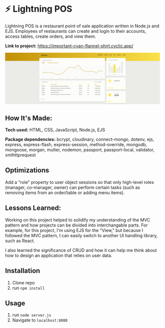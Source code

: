 # ⚡ Lightning POS

Lightning POS is a restaurant point of sale application written in Node.js and EJS. Employees of restaurants can create and login to their accounts, access tables, create orders, and view them.

**Link to project:** https://important-cyan-flannel-shirt.cyclic.app/

![dashboard](https://raw.githubusercontent.com/andrewquach-dev/lightning-pos/main/assets/lightningpos-dashboard-screenshot.png?token=GHSAT0AAAAAABUFDWWTYBLSDYMJD427JPKCY2QSK7Q)


## How It's Made:

**Tech used:** HTML, CSS, JavaScript, Node.js, EJS

**Package dependencies:** bcrypt, cloudinary, connect-mongo, dotenv, ejs, express, express-flash, express-session, method-override, mongodb, mongoose, morgan, multer, nodemon, passport, passport-local, validator, xmlhttprequest

## Optimizations

Add a "role" property to user object sessions so that only high-level roles (manager, co-manager, owner) can perform certain tasks (such as removing items from an order/table or adding menu items).

## Lessons Learned:

Working on this project helped to solidify my understanding of the MVC pattern and how projects can be divided into interchangable parts. For example, for this project, I'm using EJS for the "View," but because I followed the MVC pattern, I can easily switch to another UI handling library, such as React.

I also learned the significance of CRUD and how it can help me think about how to design an application that relies on user data.

## Installation

1. Clone repo
2. run `npm install`

## Usage

1. run `node server.js`
2. Navigate to `localhost:8080`

